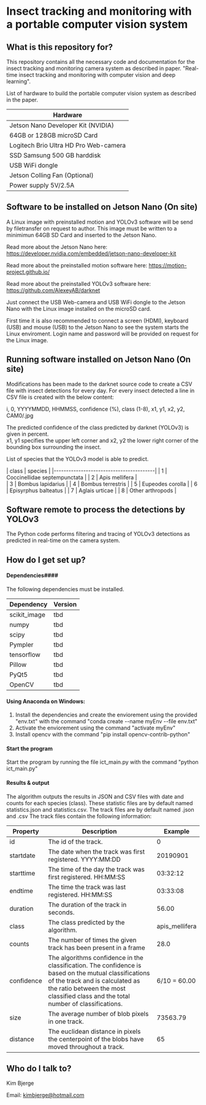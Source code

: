 # Insect tracking and monitoring with a portable computer vision system #

## What is this repository for? ##

This repository contains all the necessary code and documentation for the insect tracking and monitoring camera system as described in paper.
"Real-time insect tracking and monitoring with computer vision and deep learning".

List of hardware to build the portable computer vision system as described in the paper.

| Hardware                                |
|-----------------------------------------|
| Jetson Nano Developer Kit (NVIDIA)      |
| 64GB or 128GB microSD Card              |
| Logitech Brio Ultra HD Pro Web-camera   |
| SSD Samsung 500 GB harddisk             |
| USB WiFi dongle                         |
| Jetson Colling Fan (Optional)           |
| Power supply 5V/2.5A                    |


## Software to be installed on Jetson Nano (On site)

A Linux image with preinstalled motion and YOLOv3 software will be send by filetransfer on request to author.
This image must be written to a minimimun 64GB SD Card and inserted to the Jetson Nano. 

Read more about the Jetson Nano here:
https://developer.nvidia.com/embedded/jetson-nano-developer-kit

Read more about the preinstalled motion software here:
https://motion-project.github.io/

Read more about the preinstalled YOLOv3 software here:
https://github.com/AlexeyAB/darknet

Just connect the USB Web-camera and USB WiFi dongle to the Jetson Nano with the Linux image installed on the microSD card.

First time it is also recommended to connect a screen (HDMI), keyboard (USB) and mouse (USB) to the Jetson Nano to see the system starts the Linux enviroment.
Login name and password will be provided on request for the Linux image.

## Running software installed on Jetson Nano (On site)

Modifications has been made to the darknet source code to create a CSV file with insect detections for every day.
For every insect detected a line in CSV file is created with the below content:

i, 0, YYYYMMDD, HHMMSS, confidence (%), class (1-8), x1, y1, x2, y2, CAM0/<imagefilename>.jpg

The predicted confidence of the class predicted by darknet (YOLOv3) is given in percent.  
x1, y1 specifies the upper left corner and x2, y2 the lower right corner of the bounding box surrounding the insect.

List of species that the YOLOv3 model is able to predict. 

| class | species                         |
|-----------------------------------------|
|  1	  | Coccinellidae septempunctata    |
|  2	  | Apis mellifera                  |   
|  3	  | Bombus lapidarius               |
|  4	  | Bombus terrestris               |
|  5	  | Eupeodes corolla                |
|  6	  | Episyrphus balteatus            |
|  7	  | Aglais urticae                  |
|  8	  | Other arthropods                |


## Software remote to process the detections by YOLOv3

The Python code performs filtering and tracing of YOLOv3 detections as predicted in real-time on the camera system.

## How do I get set up? ##
#### Dependencies####
The following dependencies must be installed.

| Dependency   | Version  |
|--------------|----------|
| scikit_image | tbd	  |
| numpy        | tbd      |
| scipy        | tbd      |
| Pympler      | tbd      |
| tensorflow   | tbd      |
| Pillow       | tbd      |
| PyQt5        | tbd      |
| OpenCV       | tbd      |

#### Using Anaconda on Windows: ####
1. Install the dependencies and create the enviorement using the provided "env.txt" with the command "conda create --name myEnv --file env.txt"
2. Activate the enviorement using the command "activate myEnv"
3. Install opencv with the command "pip install opencv-contrib-python"

#### Start the program ####
Start the program by running the file ict_main.py with the command "python ict_main.py"

#### Results & output ####
The algorithm outputs the results in JSON and CSV files with date and counts for each species (class).
These statistic files are by default named statistics.json and statistics.csv. The track files are by default named <DirectoryName>.json and <DirectoryName>.csv
The track files contain the following information:

| Property | Description | Example |
|--------------|----------|----------|
| id | The id of the track. | 0 |
| startdate | The date when the track was first registered. YYYY:MM:DD | 20190901 |
| starttime  | The time of the day the track was first registered. HH:MM:SS | 03:32:12 |
| endtime | The time the track was last registered. HH:MM:SS | 03:33:08 |
| duration | The duration of the track in seconds. | 56.00 |
| class | The class predicted by the algorithm. | apis_mellifera|
| counts | The number of times the given track has been present in a frame | 28.0 |
| confidence | The algorithms confidence in the classification. The confidence is based on the mutual classifications of the track and is calculated as the ratio between the most classified class and the total number of classifications. | 6/10 = 60.00 |
| size | The average number of blob pixels in one track. | 73563.79 |
| distance | The euclidean distance in pixels the centerpoint of the blobs have moved throughout a track. | 65 | 

## Who do I talk to? ##
Kim Bjerge

Email: kimbjerge@hotmail.com
